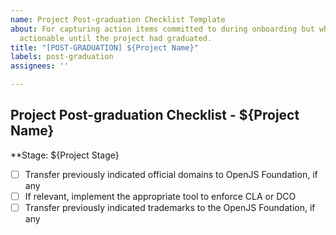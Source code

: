 ```yaml
---
name: Project Post-graduation Checklist Template
about: For capturing action items committed to during onboarding but which weren't
  actionable until the project had graduated.
title: "[POST-GRADUATION] ${Project Name}"
labels: post-graduation
assignees: ''

---
```


## Project Post-graduation Checklist - ${Project Name}

<!--Copied from ../../PROJECT_PROGRESSION.md on 2019-10-31 -->

**Stage: ${Project Stage}

- [ ] Transfer previously indicated official domains to OpenJS Foundation, if any
- [ ] If relevant, implement the appropriate tool to enforce CLA or DCO
- [ ] Transfer previously indicated trademarks to the OpenJS Foundation, if any
